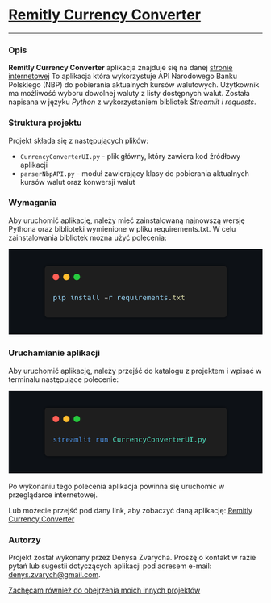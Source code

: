 # [Remitly Currency Converter](https://zvarychdenys-remitlycurrencyconverte-currencyconverterui-4ampoh.streamlit.app/)
___
### Opis
**Remitly Currency Converter** aplikacja znajduje się na danej [stronie internetowej](https://zvarychdenys-remitlycurrencyconverte-currencyconverterui-4ampoh.streamlit.app/)
To aplikacja która wykorzystuje API Narodowego Banku Polskiego (NBP) do pobierania aktualnych kursów walutowych. Użytkownik ma możliwość wyboru dowolnej waluty z listy dostępnych walut. Została napisana w języku *Python* z wykorzystaniem bibliotek *Streamlit i  requests*.

### Struktura projektu
Projekt składa się z następujących plików:
- `CurrencyConverterUI.py` - plik główny, który zawiera kod źródłowy aplikacji
- `parserNbpAPI.py` - moduł zawierający klasy do pobierania aktualnych kursów walut oraz konwersji walut

### Wymagania
Aby uruchomić aplikację, należy mieć zainstalowaną najnowszą wersję Pythona oraz biblioteki wymienione w pliku requirements.txt. W celu zainstalowania bibliotek można użyć polecenia:

![Alt text](img/requirements.png)

### Uruchamianie aplikacji
Aby uruchomić aplikację, należy przejść do katalogu z projektem i wpisać w terminalu następujące polecenie:

![Alt text](img/streamlit_run.png)

Po wykonaniu tego polecenia aplikacja powinna się uruchomić w przeglądarce internetowej. 

Lub możecie przejść pod dany link, aby zobaczyć daną aplikację: [Remitly Currency Converter](https://zvarychdenys-remitlycurrencyconverte-currencyconverterui-4ampoh.streamlit.app/)


### Autorzy
Projekt został wykonany przez Denysa Zvarycha. Proszę o kontakt w razie pytań lub sugestii dotyczących aplikacji pod adresem e-mail: denys.zvarych@gmail.com.

[Zachęcam również do obejrzenia moich innych projektów](https://github.com/zvarychdenys/Booking-project)